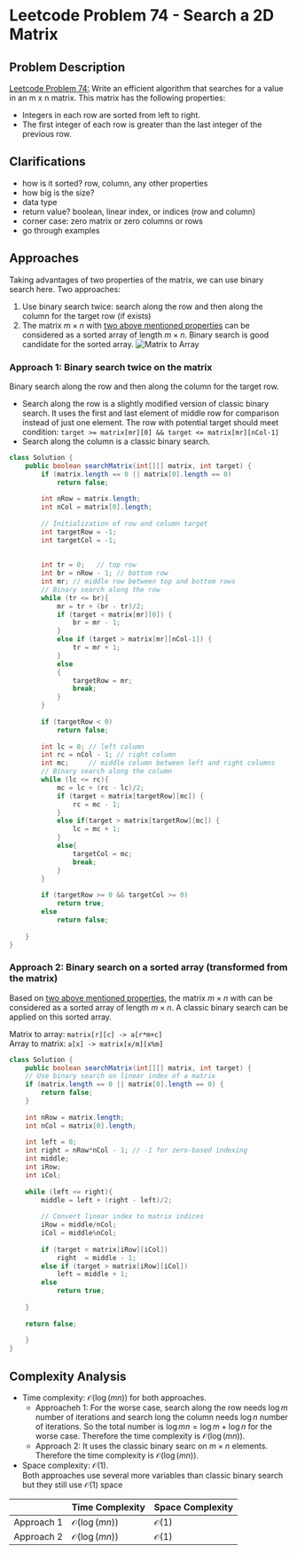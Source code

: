 # Leetcode Problem 74 - Search a 2D Matrix

## Problem Description <a id="problem"></a>
[Leetcode Problem 74:](https://leetcode.com/problems/search-a-2d-matrix/) Write an efficient algorithm that searches for a value in an m x n matrix. This matrix has the following properties:
* Integers in each row are sorted from left to right.
* The first integer of each row is greater than the last integer of the previous row.

## Clarifications   
* how is it sorted? row, column, any other properties
* how big is the size?
* data type
* return value? boolean, linear index, or indices (row and column)
* corner case: zero matrix or zero columns or rows
* go through examples

## Approaches
Taking advantages of two properties of the matrix, we can use binary search here. Two approaches:
1. Use binary search twice: search along the row and then along the column for the target row (if exists)
2. The matrix $m \times n$ with [two above mentioned properties](#problem) can be considered as a sorted array of length $m \times n$. Binary search is good candidate for the sorted array.
![Matrix to Array](https://leetcode.com/problems/search-a-2d-matrix/Figures/74/matrix2.png)

### **Approach 1**: Binary search twice on the matrix  
Binary search along the row and then along the column for the target row.
* Search along the row is a slightly modified version of classic binary search. It uses the first and last element of middle row for comparison instead of just one element. The row with potential target should meet condition: `target >= matrix[mr][0] && target <= matrix[mr][nCol-1]`
* Search along the column is a classic binary search.

```java
class Solution {
    public boolean searchMatrix(int[][] matrix, int target) {
        if (matrix.length == 0 || matrix[0].length == 0)
            return false;
        
        int nRow = matrix.length;
        int nCol = matrix[0].length; 
        
        // Initialization of row and column target
        int targetRow = -1;
        int targetCol = -1;
        
        
        int tr = 0;   // top row 
        int br = nRow - 1; // bottom row
        int mr; // middle row between top and bottom rows
        // Binary search along the row
        while (tr <= br){
            mr = tr + (br - tr)/2;
            if (target < matrix[mr][0]) {
                br = mr - 1; 
            }
            else if (target > matrix[mr][nCol-1]) {
                tr = mr + 1;
            }
            else
            {
                targetRow = mr;
                break;
            }
        }
        
        if (targetRow < 0)
            return false;
        
        int lc = 0; // left column
        int rc = nCol - 1; // right column
        int mc;     // middle column between left and right columns
        // Binary search along the column
        while (lc <= rc){
            mc = lc + (rc - lc)/2;
            if (target < matrix[targetRow][mc]) {
                rc = mc - 1;
            }
            else if(target > matrix[targetRow][mc]) {
                lc = mc + 1;     
            }
            else{
                targetCol = mc;
                break;
            }       
        }
        
        if (targetRow >= 0 && targetCol >= 0)
            return true;
        else
            return false;
        
    }
}
```


### **Approach 2**: Binary search on a sorted array (transformed from the matrix)
Based on [two above mentioned properties](#problem), the matrix $m \times n$ with can be considered as a sorted array of length $m \times n$. A classic binary search can be applied on this sorted array.

Matrix to array: `matrix[r][c] -> a[r*m+c]`  
Array to matrix: `a[x] -> matrix[x/m][x%m]`

```java
class Solution {
    public boolean searchMatrix(int[][] matrix, int target) {
    // Use binary search on linear index of a matrix
    if (matrix.length == 0 || matrix[0].length == 0) {
        return false;
    }
        
    int nRow = matrix.length;
    int nCol = matrix[0].length; 
    
    int left = 0;
    int right = nRow*nCol - 1; // -1 for zero-based indexing
    int middle;
    int iRow;
    int iCol;
        
    while (left <= right){
        middle = left + (right - left)/2;
        
        // Convert linear index to matrix indices
        iRow = middle/nCol;
        iCol = middle%nCol;
        
        if (target < matrix[iRow][iCol])
            right  = middle - 1;
        else if (target > matrix[iRow][iCol])
            left = middle + 1;
        else
            return true;
            
    }
    
    return false;
        
    }
}
```

## Complexity Analysis
* Time complexity: $\mathcal{O}(\log(mn))$ for both approaches.  
  - Approacheh 1: For the worse case, search along the row needs $\log m$ number of iterations  and search long the column needs $\log n$ number of iterations. So the total number is $\log mn  = \log m + \log n$ for the worse case. Therefore the time complexity is $\mathcal{O}(\log(mn))$.
  - Approach 2: It uses the classic binary searc on $m \times n$ elements. Therefore the time complexity is $\mathcal{O}(\log(mn))$. 
* Space complexity: $\mathcal{O}(1)$.  
Both approaches use several more variables than classic binary search but they still use $\mathcal{O}(1)$ space 

|     | Time Complexity | Space Complexity  
| ----- | ----- | ----- |  
| Approach 1 | $\mathcal{O}(\log(mn))$ | $\mathcal{O}(1)$ |  
| Approach 2 | $\mathcal{O}(\log(mn))$ | $\mathcal{O}(1)$ | 

